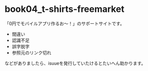 # book04_t-shirts-freemarket
「0円でモバイルアプリ作るお〜！」のサポートサイトです。

 * 間違い
 * 認識不足
 * 誤字脱字
 * 参照元のリンク切れ
 
などがありましたら、isuueを発行していたけるとたいへん助かります。
